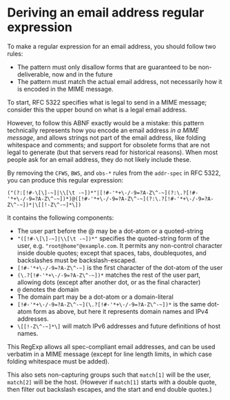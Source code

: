 

# Deriving an email address regular expression

To make a regular expression for an email address, you should follow two rules:

- The pattern must only disallow forms that are guaranteed to be non-deliverable, now and in the future
- The pattern must match the actual email address, not necessarily how it is encoded in the MIME message.

To start, RFC 5322 specifies what is legal to send in a MIME message; consider this the upper bound on what is a legal email address.

However, to follow this ABNF exactly would be a mistake: this pattern technically represents how you encode an email address _in a MIME message_, and allows strings not part of the email address, like folding whitespace and comments; and support for obsolete forms that are not legal to generate (but that servers read for historical reasons). When most people ask for an email address, they do not likely include these.

By removing the `CFWS`, `BWS`, and `obs-*` rules from the `addr-spec` in RFC 5322, you can produce this regular expression:

    ("(?:[!#-\[\]-~]|\\[\t -~])*"|[!#-'*+\-/-9=?A-Z\^-~](?:\.?[!#-'*+\-/-9=?A-Z\^-~])*)@([!#-'*+\-/-9=?A-Z\^-~](?:\.?[!#-'*+\-/-9=?A-Z\^-~])*|\[[!-Z\^-~]*\])

It contains the following components:

* The user part before the @ may be a dot-atom or a quoted-string
* `"([!#-\[\]-~]|\\[\t -~])*"` specifies the quoted-string form of the user, e.g. `"root@home"@example.com`. It permits any non-control character inside double quotes; except that spaces, tabs, doublequotes, and backslashes must be backslash-escaped.
* `[!#-'*+\-/-9=?A-Z\^-~]` is the first character of the dot-atom of the user
* `(\.?[!#-'*+\-/-9=?A-Z\^-~])*` matches the rest of the user part, allowing dots (except after another dot, or as the final character)
* `@` denotes the domain
* The domain part may be a dot-atom or a domain-literal
* `[!#-'*+\-/-9=?A-Z\^-~](\.?[!#-'*+\-/-9=?A-Z\^-~])*` is the same dot-atom form as above, but here it represents domain names and IPv4 addresses.
* `\[[!-Z\^-~]*\]` will match IPv6 addresses and future definitions of host names.

This RegExp allows all spec-compliant email addresses, and can be used verbatim in a MIME message (except for line length limits, in which case folding whitespace must be added).

This also sets non-capturing groups such that `match[1]` will be the user, `match[2]` will be the host. (However if `match[1]` starts with a double quote, then filter out backslash escapes, and the start and end double quotes.)
